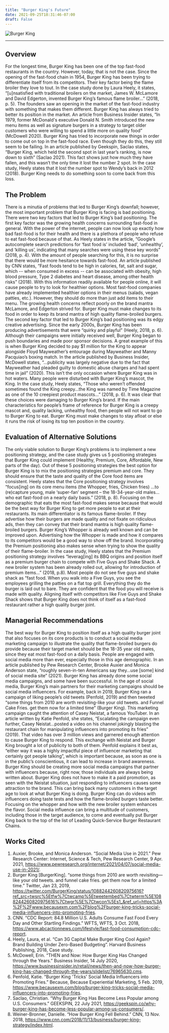 ```yaml
---
title: "Burger King's Future"
date: 2021-09-25T18:31:46-07:00
draft: False
---
```


![Burger King](/images/burger-king-logo.jpg)

- - - - - - - - - - - - - - - - - - - - - - -
## Overview
For the longest time, Burger King has been one of the top fast-food restaurants in the country. However, today, that is not the case.  Since the opening of the fast-food chain in 1954, Burger King has been trying to differentiate itself from its competitors. Their key factor being the flame broiler they love to tout. In the case study done by Laura Heely, it states, “[u]nsatisfied with traditional broilers on the market, James W. McLamore and David Edgerton, invented Burger King’s famous flame broiler…” (2018, p. 5). The founders saw an opening in the market of the fast-food industry with something that makes them different. Burger King has always tried to better its position in the market. An article from Business Insider states, “In 1979, former McDonald's executive Donald N. Smith introduced the new menu items as well as signature burgers in a strategy to target older customers who were willing to spend a little more on quality food” (McDowell 2020). Burger King has tried to incorporate new things in order to come out on top in the fast-food race. Even though they do this, they still seem to be failing. In an article published by Geekspin, Saclao states, “Burger King, which held the second spot in last year’s ranking, is now down to sixth” (Saclao 2021). This fact shows just how much they have fallen, and this wasn’t the only time it lost the number 2 spot. In the case study, Heely states that it lost the number spot to Wendy’s back in 2012 (2018). Burger King needs to do something soon to come back from this loss.
## The Problem
There is a minutia of problems that led to Burger King’s downfall; however, the most important problem that Burger King is facing is bad positioning. There were two key factors that led to Burger King’s bad positioning. The first key factor was the growing health concerns surrounding fast-food in general. With the power of the internet, people can now look up exactly how bad fast-food is for their health and there is a plethora of people who refuse to eat fast-food because of that. As Heely states in the article, “Google’s autocomplete search predictions for ‘fast food is’ included ‘bad’, ‘unhealthy’, and ‘killing us’, indicating that many searches were using these key words” (2018, p. 4). With the amount of people searching for this, it is no surprise that there would be more hesitance towards fast-food. An article published by CNN states, “Fast foods tend to be high in calories, fat, salt and sugar, which -- when consumed in excess -- can be associated with obesity, high blood pressure, Type 2 diabetes and heart disease, among other health risks” (2018). With this information readily available for people online, it will cause people to try to look for healthier options. Most fast-food companies have already implemented healthier options in their menus (salads, vegan patties, etc.). However, they should do more than just add items to their menu. The growing health concerns reflect poorly on the brand mantra McLamore, and Edgerton strived for. Burger King must make changes to its food in order to keep its brand mantra of high quality flame-broiled burgers.
The second key factor that led to Burger King’s bad positioning was its edgy creative advertising.  Since the early 2000s, Burger King has been producing advertisements that were “quirky and playful” (Heely, 2018, p. 6). Although their campaigns were initially received well, Burger King began to push boundaries and made poor sponsor decisions. A great example of this is when Burger King decided to pay $1 million for the King to appear alongside Floyd Mayweather’s entourage during Mayweather and Manny Pacquiao’s boxing match. In the article published by Business Insider, McDowell states, “…publicity was largely negative due to the fact that Mayweather had pleaded guilty to domestic abuse charges and had spent time in jail” (2020). This isn’t the only occasion where Burger King was in hot waters. Many people were disturbed with Burger King’s mascot, the King. In the case study, Heely states, “Those who weren’t offended sometimes found the King creepy…the King was named by Time Magazine as one of the 10 creepiest product mascots…” (2018, p. 6). It was clear that these choices were damaging to Burger King’s brand. If the main characteristics for people’s frame of reference for Burger King is a creepy mascot and, quality lacking, unhealthy food, then people will not want to go to Burger King to eat. Burger King must make changes to stay afloat or else it runs the risk of losing its top ten position in the country.   
## Evaluation of Alternative Solutions
The only viable solution to Burger King’s problems is to implement a new positioning strategy, and the case study gives us 5 positioning strategies that Burger King could implement (Healthy, Premium, Core, Affordable, New parts of the day). Out of these 5 positioning strategies the best option for Burger King is to mix the positioning strategies premium and core. They should ensure that the taste and quality of the Core food items are consistent. Heely states that the Core positioning strategy involves “focus[ing] on its core menu items (the Whopper, fries, Chicken fries) …to (re)capture young, male ‘super-fan’ segment – the 18-34-year-old males…who eat fast-food on a nearly daily basis.” (2018, p. 8). Focusing on the demographic that eats the most fast-food makes sense because that would be the best way for Burger King to get more people to eat at their restaurants. Its main differentiator is its famous flame-broiler. If they advertise how their burgers are made quality and not fixate on ridiculous ads, then they can convey that their brand mantra is high quality flame-broiled burgers. Burger King’s Whopper is already well known and can be improved upon. Advertising how the Whopper is made and how it compares to its competitors would be a good way to show off the brand. Incorporating the Premium positioning also makes sense when trying to show the quality of their flame-broiler. In the case study, Heely states that the Premium positioning strategy involves “leverag[ing] its BBQ origins and position itself as a premium burger chain to compete with Five Guys and Shake Shack. A new broiler system has been already rolled out, allowing for introduction of premium items…” (2018, p.8). Most people do not see five guys and shake shack as “fast food. When you walk into a Five Guys, you see the employees grilling the patties on a flat top grill. Everything they do the burger is laid out to bare. They are confident that the food you will receive is made with quality. Aligning itself with competitors like Five Guys and Shake Shack shows that Burger King does not think of itself as a fast-food restaurant rather a high quality burger joint.
 
## Managerial Recommendations
The best way for Burger King to position itself as a high quality burger joint that also focuses on its core products is to conduct a social media marketing campaign to illustrate the quality that flame-broiled burgers do provide because their target market should be the 18-35 year old males, since they eat most fast-food on a daily basis. People are engaged with social media more than ever, especially those in this age demographic. In an article published by Pew Research Center, Brooke Auxier and Monica Anderson state, “roughly seven-in-ten Americans say they…use [some] kind of social media site” (2021). Burger King has already done some social media campaigns, and some have been successful. In the age of social media, Burger King’s main partners for their marketing campaigns should be social media influencers. For example, back in 2019, Burger King ran a campaign of liking people’s old tweets (Penfold, 2019) and then tweeted “some things from 2010 are worth revisiting-like your old tweets. and Funnel Cake Fries. get them now for a limited time” (Burger King). This marketing campaign caught the attention of Casey Neistat, a famous YouTuber. In an article written by Katie Penfold, she states, “Escalating the campaign even further, Casey Neistat…posted a video on his channel jokingly blasting the restaurant chain for manipulating influencers into promoting its fries” (2019). That video has over 3 million views and garnered enough attention to cause Burger King to respond. This exchange with Neistat and Burger King brought a lot of publicity to both of them. Penfold explains it best as, “either way it was a highly impactful piece of influencer marketing that certainly got people talking”, which is important because, as soon as one is in the public’s conscientious, it can lead to increase in brand awareness. Burger King should be creating more social media campaigns that partner with influencers because, right now, those individuals are always being written about. Burger King does not have to make it a paid promotion, as seen with the Neistat situation, just responding to influencers causes some attraction to the brand. This can bring back many customers in the target age to look at what Burger King is doing. Burger King can do videos with influencers doing taste tests and how the flame-broiled burgers taste better. Focusing on the whopper and how with the new broiler system enhances the flavor. Social media influence can bring a multitude of customers, including those in the target audience, to come and eventually put Burger King back to the top of the list of Leading Quick-Service Burger Restaurant Chains. 

## Works Cited
1. Auxier, Brooke, and Monica Anderson. “Social Media Use in 2021.” Pew Research Center: Internet, Science & Tech, Pew Research Center, 9 Apr. 2021, https://www.pewresearch.org/internet/2021/04/07/social-media-use-in-2021/. 
2. Burger King [BurgerKing]. “some things from 2010 are worth revisiting—like your old tweets. and funnel cake fries. get them now for a limited time.” Twitter, Jan 23, 2019, https://twitter.com/BurgerKing/status/1088244260820975616?ref_src=twsrc%5Etfw%7Ctwcamp%5Etweetembed%7Ctwterm%5E1088244260820975616%7Ctwgr%5E%7Ctwcon%5Es1_&ref_url=https%3A%2F%2Fwww.becausexm.com%2Fblog%2Fburger-king-tricks-social-media-influencers-into-promoting-fries.
3. CNN. “CDC Report: 84.8 Million U.S. Adults Consume Fast Food Every Day and Other Startling Findings.” WFTS, WFTS, 3 Oct. 2018, https://www.abcactionnews.com/lifestyle/fast-food-consumption-cdc-report. 
4. Heely, Laura, et al. “Can 3G Capital Make Burger King Cool Again? Brand Building Under Zero-Based Budgeting”. Harvard Business Publishing, 2018, Case study.
5. McDowell, Erin. “THEN and Now: How Burger King Has Changed through the Years.” Business Insider, 14 July 2020, https://www.businessinsider.in/retail/news/then-and-now-how-burger-king-has-changed-through-the-years/slidelist/76965630.cms. 
6. Penfold, Katie. “Burger King 'Tricks' Social Media Influencers into Promoting Fries.” Because, Because Experiential Marketing, 5 Feb. 2019, https://www.becausexm.com/blog/burger-king-tricks-social-media-influencers-into-promoting-fries. 
7. Saclao, Christian. “Why Burger King Has Become Less Popular among U.S. Consumers.” GEEKSPIN, 22 July 2021, https://geekspin.co/why-burger-king-has-become-less-popular-among-us-consumers/. 
8. Weiner-Bronner, Danielle. “How Burger King Fell Behind.” CNN, 13 Nov. 2018, https://www.cnn.com/2018/11/13/business/burger-king-strategy/index.html. 

